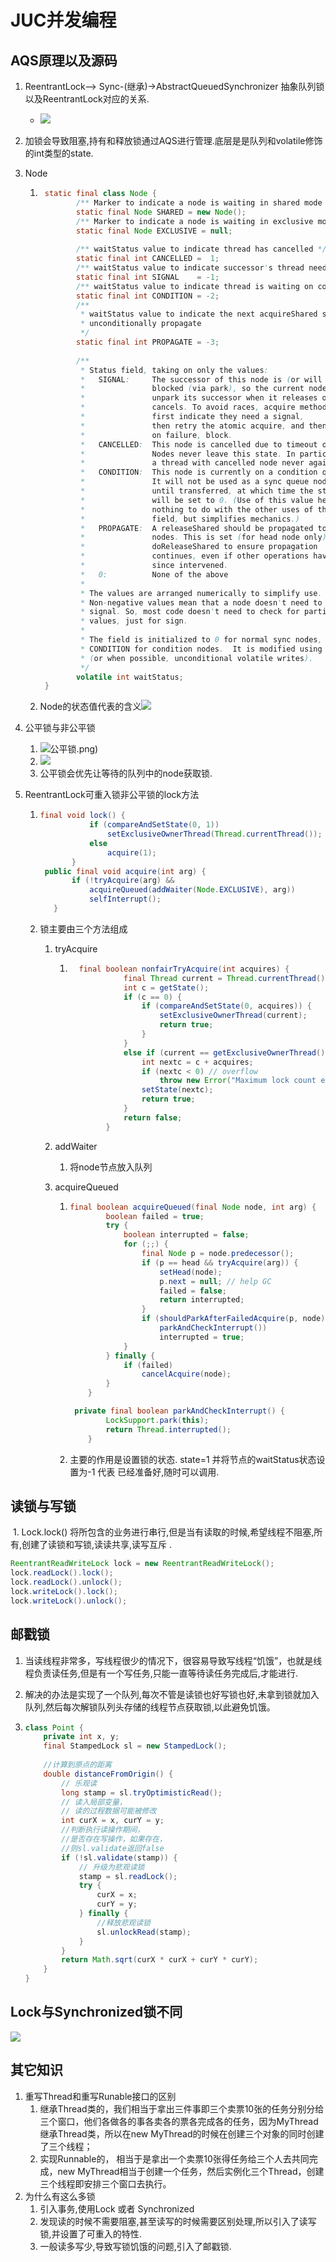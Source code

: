 # JUC并发编程

## AQS原理以及源码

1. ReentrantLock--> Sync-(继承)->AbstractQueuedSynchronizer 抽象队列锁 以及ReentrantLock对应的关系.

   - ![](..\typora\picture\JUC\AQS与Lock的关系.png)

2. 加锁会导致阻塞,持有和释放锁通过AQS进行管理.底层是是队列和volatile修饰的int类型的state.

3. Node

   1. ~~~java
       static final class Node {
              /** Marker to indicate a node is waiting in shared mode */
              static final Node SHARED = new Node();
              /** Marker to indicate a node is waiting in exclusive mode */
              static final Node EXCLUSIVE = null;
         
              /** waitStatus value to indicate thread has cancelled */
              static final int CANCELLED =  1;
              /** waitStatus value to indicate successor's thread needs unparking */
              static final int SIGNAL    = -1;
              /** waitStatus value to indicate thread is waiting on condition */
              static final int CONDITION = -2;
              /**
               * waitStatus value to indicate the next acquireShared should
               * unconditionally propagate
               */
              static final int PROPAGATE = -3;
         
              /**
               * Status field, taking on only the values:
               *   SIGNAL:     The successor of this node is (or will soon be)
               *               blocked (via park), so the current node must
               *               unpark its successor when it releases or
               *               cancels. To avoid races, acquire methods must
               *               first indicate they need a signal,
               *               then retry the atomic acquire, and then,
               *               on failure, block.
               *   CANCELLED:  This node is cancelled due to timeout or interrupt.
               *               Nodes never leave this state. In particular,
               *               a thread with cancelled node never again blocks.
               *   CONDITION:  This node is currently on a condition queue.
               *               It will not be used as a sync queue node
               *               until transferred, at which time the status
               *               will be set to 0. (Use of this value here has
               *               nothing to do with the other uses of the
               *               field, but simplifies mechanics.)
               *   PROPAGATE:  A releaseShared should be propagated to other
               *               nodes. This is set (for head node only) in
               *               doReleaseShared to ensure propagation
               *               continues, even if other operations have
               *               since intervened.
               *   0:          None of the above
               *
               * The values are arranged numerically to simplify use.
               * Non-negative values mean that a node doesn't need to
               * signal. So, most code doesn't need to check for particular
               * values, just for sign.
               *
               * The field is initialized to 0 for normal sync nodes, and
               * CONDITION for condition nodes.  It is modified using CAS
               * (or when possible, unconditional volatile writes).
               */
              volatile int waitStatus;
       }
      ~~~

   2. Node的状态值代表的含义![](..\typora\picture\JUC\AQS中的Node属性值.png)

4. 公平锁与非公平锁

   1. ![](..\typora\picture\JUC\(非)公平锁.png)
   2. ![](..\typora\picture\JUC\公平与非获取锁的区别.png)
   3. 公平锁会优先让等待的队列中的node获取锁.

5. ReentrantLock可重入锁非公平锁的lock方法

   1. ~~~java
      final void lock() {
                 if (compareAndSetState(0, 1))
                     setExclusiveOwnerThread(Thread.currentThread());
                 else
                     acquire(1);
             }
       public final void acquire(int arg) {
             if (!tryAcquire(arg) &&
                 acquireQueued(addWaiter(Node.EXCLUSIVE), arg))
                 selfInterrupt();
         }
      ~~~

   2. 锁主要由三个方法组成

      1. tryAcquire

         1. ~~~java
              final boolean nonfairTryAcquire(int acquires) {
                        final Thread current = Thread.currentThread();
                        int c = getState();
                        if (c == 0) {
                            if (compareAndSetState(0, acquires)) {
                                setExclusiveOwnerThread(current);
                                return true;
                            }
                        }
                        else if (current == getExclusiveOwnerThread()) {
                            int nextc = c + acquires;
                            if (nextc < 0) // overflow
                                throw new Error("Maximum lock count exceeded");
                            setState(nextc);
                            return true;
                        }
                        return false;
                    }
            ~~~

      2. addWaiter 

         1. 将node节点放入队列

      3. acquireQueued

         1. ~~~java
            final boolean acquireQueued(final Node node, int arg) {
                    boolean failed = true;
                    try {
                        boolean interrupted = false;
                        for (;;) {
                            final Node p = node.predecessor();
                            if (p == head && tryAcquire(arg)) {
                                setHead(node);
                                p.next = null; // help GC
                                failed = false;
                                return interrupted;
                            }
                            if (shouldParkAfterFailedAcquire(p, node) &&
                                parkAndCheckInterrupt())
                                interrupted = true;
                        }
                    } finally {
                        if (failed)
                            cancelAcquire(node);
                    }
                }
            
             private final boolean parkAndCheckInterrupt() {
                    LockSupport.park(this);
                    return Thread.interrupted();
                }
            
            ~~~

         2. 主要的作用是设置锁的状态. state=1  并将节点的waitStatus状态设置为-1 代表 已经准备好,随时可以调用.  


## 读锁与写锁

​	1. Lock.lock() 将所包含的业务进行串行,但是当有读取的时候,希望线程不阻塞,所有,创建了读锁和写锁,读读共享,读写互斥 .

```java
ReentrantReadWriteLock lock = new ReentrantReadWriteLock();
lock.readLock().lock();
lock.readLock().unlock();
lock.writeLock().lock();
lock.writeLock().unlock();
```

## 邮戳锁

1. 当读线程非常多，写线程很少的情况下，很容易导致写线程“饥饿”，也就是线程负责读任务,但是有一个写任务,只能一直等待读任务完成后,才能进行.

2. 解决的办法是实现了一个队列,每次不管是读锁也好写锁也好,未拿到锁就加入队列,然后每次解锁队列头存储的线程节点获取锁,以此避免饥饿。

3. ~~~java
   class Point {
       private int x, y;
       final StampedLock sl = new StampedLock();
    
       //计算到原点的距离  
       double distanceFromOrigin() {
           // 乐观读
           long stamp = sl.tryOptimisticRead();
           // 读入局部变量，
           // 读的过程数据可能被修改
           int curX = x, curY = y;
           //判断执行读操作期间，
           //是否存在写操作，如果存在，
           //则sl.validate返回false
           if (!sl.validate(stamp)) {
               // 升级为悲观读锁
               stamp = sl.readLock();
               try {
                   curX = x;
                   curY = y;
               } finally {
                   //释放悲观读锁
                   sl.unlockRead(stamp);
               }
           }
           return Math.sqrt(curX * curX + curY * curY);
       }
   }
   ~~~

## Lock与Synchronized锁不同

![](.\picture\JUC\Lock与Synchronized锁区别.png)



## 其它知识

1. 重写Thread和重写Runable接口的区别
   1. 继承Thread类的，我们相当于拿出三件事即三个卖票10张的任务分别分给三个窗口，他们各做各的事各卖各的票各完成各的任务，因为MyThread继承Thread类，所以在new MyThread的时候在创建三个对象的同时创建了三个线程；
   2. 实现Runnable的， 相当于是拿出一个卖票10张得任务给三个人去共同完成，new MyThread相当于创建一个任务，然后实例化三个Thread，创建三个线程即安排三个窗口去执行。
2. 为什么有这么多锁
   1. 引入事务,使用Lock 或者 Synchronized
   2. 发现读的时候不需要阻塞,甚至读写的时候需要区别处理,所以引入了读写锁,并设置了可重入的特性.
   3. 一般读多写少,导致写锁饥饿的问题,引入了邮戳锁.

